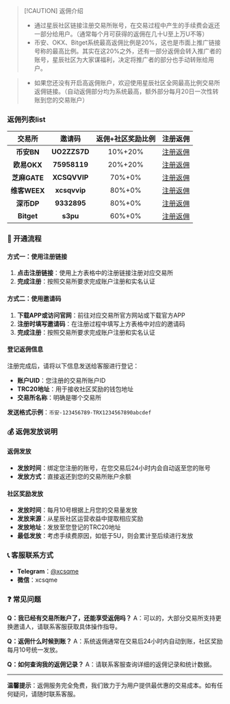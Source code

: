 > [!CAUTION] 返佣介绍
>- 通过星辰社区链接注册交易所账号，在交易过程中产生的手续费会返还一部分给用户。（通常每个月可获得的返佣在几十U至上万U不等）
>- 币安、OKX、Bitget系统最高返佣比例是20%，这也是市面上推广链接号称的最高比例。其实在这20%之外，还有一部分返佣会转入推广者的账号，星辰社区为大家谋福利，决定将推广者的部分也手动转账给用户。

> - 如果您还没有开启高返佣账户，欢迎使用星辰社区全网最高比例交易所返佣链接。（自动返佣部分均为系统最高，额外部分每月20日一次性转账到您的交易账户）


### 返佣列表list

|     交易所     |       邀请码       | 返佣+社区奖励比例 |                                             注册返佣                                             |
| :--------------: | :--------------: | :-----: | :------------------------------------------------------------------------------------------------------------: |
|     **币安BN**     |     **UO2ZZS7D**     |  10%+20%  | [注册返佣](https://www.marketwebb.me/join?ref=UO2ZZS7D) |
|     **欧易OKX**     |     **75958119**     | 20%+20%  | [注册返佣](https://www.ouxyi.link/ul/6CngT5?channelId=75958119) |
|     **芝麻GATE**     |     **XCSQVVIP**     | 70%+0%  | [注册返佣](https://app.wzchjq.com/share/xcsqvvip) |
|     **维客WEEX**     |     **xcsqvvip**     | 80%+0%  | [注册返佣](https://support.u-hw.com/zh-CN/register?vipCode=xcsqvvip) |
|     **深币DP**     |     **9332895**     | 80%+0%  | [注册返佣](https://s.deepcoin.com/jddcijf) |
| **Bitget** | **s3pu** |  60%+0%   | [注册返佣](https://partner.bitgetapps.com/bg/S5R6YV) |

### 📝 开通流程

#### 方式一：使用注册链接
1. **点击注册链接**：使用上方表格中的注册链接注册对应交易所
2. **完成注册**：按照交易所要求完成账户注册和实名认证

#### 方式二：使用邀请码
1. **下载APP或访问官网**：前往对应交易所官方网站或下载官方APP
2. **注册时填写邀请码**：在注册过程中填写上方表格中对应的邀请码
3. **完成注册**：按照交易所要求完成账户注册和实名认证

#### 登记返佣信息
注册完成后，请将以下信息发送给客服进行登记：
- **账户UID**：您注册的交易所账户ID
- **TRC20地址**：用于接收社区奖励的钱包地址
- **交易所名称**：明确是哪个交易所

**发送格式示例**：`币安-123456789-TRX1234567890abcdef`

### 💰 返佣发放说明

#### 返佣发放
- **发放时间**：绑定您注册的账号，在您交易后24小时内会自动返至您的账号
- **发放方式**：直接返还到您的交易所账户余额

#### 社区奖励发放
- **发放时间**：每月10号根据上月您的交易量发放
- **发放来源**：从星辰社区运营收益中提取相应奖励
- **发放地址**：发放至您登记的TRC20地址
- **最低发放**：考虑手续费原因，如低于5U，则会累计至后续进行发放

### 📞 客服联系方式

- **Telegram**：[@xcsqme](https://t.me/xcsqme)
- **微信**：xcsqme

### ❓ 常见问题

**Q：我已经有交易所账户了，还能享受返佣吗？**
A：可以的，大部分交易所支持更换邀请人，请联系客服获取具体操作指导。

**Q：返佣什么时候到账？**
A：系统返佣通常在交易后24小时内自动到账，社区奖励每月10号统一发放。

**Q：如何查询我的返佣记录？**
A：请联系客服查询详细的返佣记录和统计数据。

---

**温馨提示**：返佣服务完全免费，我们致力于为用户提供最优惠的交易成本。如有任何疑问，请随时联系客服。